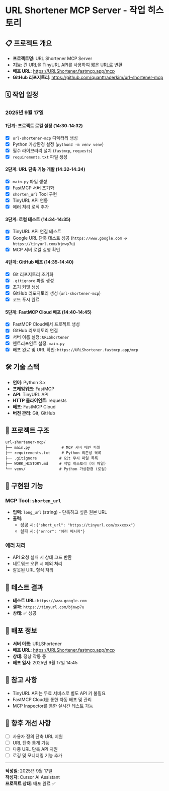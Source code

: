 # URL Shortener MCP Server - 작업 히스토리

## 📋 프로젝트 개요
- **프로젝트명**: URL Shortener MCP Server
- **기능**: 긴 URL을 TinyURL API를 사용하여 짧은 URL로 변환
- **배포 URL**: https://URLShortener.fastmcp.app/mcp
- **GitHub 리포지토리**: https://github.com/quanttraderkim/url-shortener-mcp

## 🗓️ 작업 일정

### 2025년 9월 17일

#### 1단계: 프로젝트 로컬 설정 (14:30-14:32)
- [x] `url-shortener-mcp` 디렉터리 생성
- [x] Python 가상환경 설정 (`python3 -m venv venv`)
- [x] 필수 라이브러리 설치 (`fastmcp`, `requests`)
- [x] `requirements.txt` 파일 생성

#### 2단계: URL 단축 기능 개발 (14:32-14:34)
- [x] `main.py` 파일 생성
- [x] FastMCP 서버 초기화
- [x] `shorten_url` Tool 구현
- [x] TinyURL API 연동
- [x] 에러 처리 로직 추가

#### 3단계: 로컬 테스트 (14:34-14:35)
- [x] TinyURL API 연결 테스트
- [x] Google URL 단축 테스트 성공 (`https://www.google.com` → `https://tinyurl.com/bjnwp7u`)
- [x] MCP 서버 로컬 실행 확인

#### 4단계: GitHub 배포 (14:35-14:40)
- [x] Git 리포지토리 초기화
- [x] `.gitignore` 파일 생성
- [x] 초기 커밋 생성
- [x] GitHub 리포지토리 생성 (`url-shortener-mcp`)
- [x] 코드 푸시 완료

#### 5단계: FastMCP Cloud 배포 (14:40-14:45)
- [x] FastMCP Cloud에서 프로젝트 생성
- [x] GitHub 리포지토리 연결
- [x] 서버 이름 설정: `URLShortener`
- [x] 엔트리포인트 설정: `main.py`
- [x] 배포 완료 및 URL 확인: `https://URLShortener.fastmcp.app/mcp`

## 🛠️ 기술 스택
- **언어**: Python 3.x
- **프레임워크**: FastMCP
- **API**: TinyURL API
- **HTTP 클라이언트**: requests
- **배포**: FastMCP Cloud
- **버전 관리**: Git, GitHub

## 📁 프로젝트 구조
```
url-shortener-mcp/
├── main.py              # MCP 서버 메인 파일
├── requirements.txt     # Python 의존성 목록
├── .gitignore          # Git 무시 파일 목록
├── WORK_HISTORY.md     # 작업 히스토리 (이 파일)
└── venv/               # Python 가상환경 (로컬)
```

## 🔧 구현된 기능

### MCP Tool: `shorten_url`
- **입력**: `long_url` (string) - 단축하고 싶은 원본 URL
- **출력**: 
  - 성공 시: `{"short_url": "https://tinyurl.com/xxxxxxx"}`
  - 실패 시: `{"error": "에러 메시지"}`

### 에러 처리
- API 요청 실패 시 상태 코드 반환
- 네트워크 오류 시 예외 처리
- 잘못된 URL 형식 처리

## 🧪 테스트 결과
- **테스트 URL**: `https://www.google.com`
- **결과**: `https://tinyurl.com/bjnwp7u`
- **상태**: ✅ 성공

## 🚀 배포 정보
- **서버 이름**: URLShortener
- **배포 URL**: https://URLShortener.fastmcp.app/mcp
- **상태**: 정상 작동 중
- **배포 일시**: 2025년 9월 17일 14:45

## 📝 참고 사항
- TinyURL API는 무료 서비스로 별도 API 키 불필요
- FastMCP Cloud를 통한 자동 배포 및 관리
- MCP Inspector를 통한 실시간 테스트 가능

## 🎯 향후 개선 사항
- [ ] 사용자 정의 단축 URL 지원
- [ ] URL 단축 통계 기능
- [ ] 다중 URL 단축 API 지원
- [ ] 로깅 및 모니터링 기능 추가

---
**작성일**: 2025년 9월 17일  
**작성자**: Cursor AI Assistant  
**프로젝트 상태**: 배포 완료 ✅
